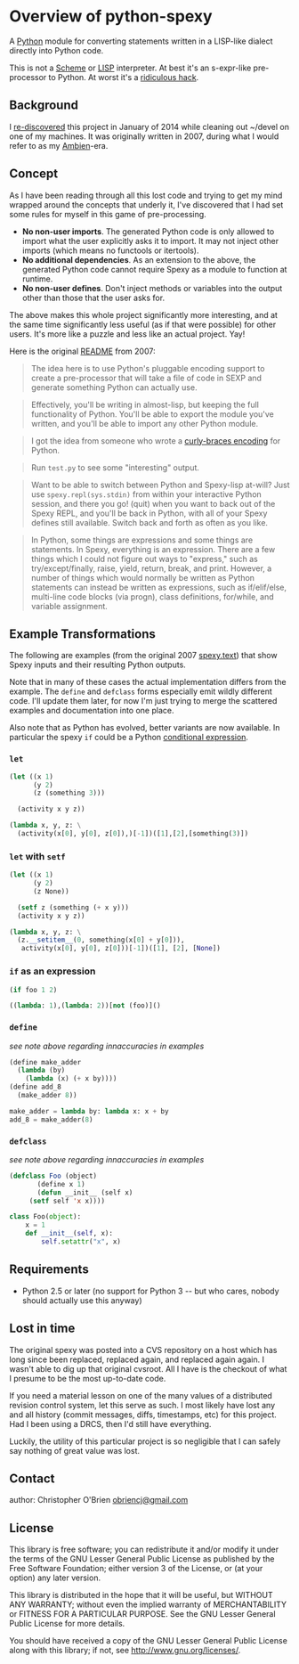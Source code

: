 
# Overview of python-spexy

A [Python] module for converting statements written in a LISP-like
dialect directly into Python code.

This is not a [Scheme] or [LISP] interpreter. At best it's an
s-expr-like pre-processor to Python. At worst it's a
[ridiculous hack].

[python]: https://python.org/ "Python"

[scheme]: http://en.wikipedia.org/wiki/Scheme_(programming_language)
"Wikipedia -- Scheme (programming language)"

[lisp]: http://en.wikipedia.org/wiki/Lisp_programming_language
"Wikipedia -- LISP (programming language)"

[s-expr]: http://en.wikipedia.org/wiki/S-expression
"Wikipedia -- S-expression"

[ridiculous hack]: https://gist.github.com/obriencj/8567348
"Gist -- Spexy repl example"


## Background

I [re-discovered] this project in January of 2014 while cleaning out
~/devel on one of my machines. It was originally written in 2007,
during what I would refer to as my [Ambien]-era.

[re-discovered]: http://obriencj.tumblr.com/post/74175397785/spexy-oh-god-what-did-i-do
"Spexy? Oh god what did I do..."

[ambien]: http://en.wikipedia.org/wiki/Ambien#Adverse_effects
"Anterograde amnesia, Altered thought patterns..."


## Concept

As I have been reading through all this lost code and trying to get my
mind wrapped around the concepts that underly it, I've discovered that
I had set some rules for myself in this game of pre-processing.

 - **No non-user imports**. The generated Python code is only allowed
to import what the user explicitly asks it to import. It may not
inject other imports (which means no functools or itertools).
- **No additional dependencies**. As an extension to the above, the
generated Python code cannot require Spexy as a module to function at
runtime.
- **No non-user defines**. Don't inject methods or variables into the
output other than those that the user asks for.

The above makes this whole project significantly more interesting, and
at the same time significantly less useful (as if that were possible)
for other users. It's more like a puzzle and less like an actual
project. Yay!

Here is the original [README][readme-2007] from 2007:

> The idea here is to use Python's pluggable encoding support to
create a pre-processor that will take a file of code in SEXP and
generate something Python can actually use.

> Effectively, you'll be writing in almost-lisp, but keeping the full
functionality of Python. You'll be able to export the module you've
written, and you'll be able to import any other Python module.

> I got the idea from someone who wrote a [curly-braces encoding] for
Python.

> Run `test.py` to see some "interesting" output.

> Want to be able to switch between Python and Spexy-lisp at-will?
Just use `spexy.repl(sys.stdin)` from within your interactive Python
session, and there you go! (quit) when you want to back out of the
Spexy REPL, and you'll be back in Python, with all of your Spexy
defines still available. Switch back and forth as often as you like.

> In Python, some things are expressions and some things are
statements.  In Spexy, everything is an expression. There are a few
things which I could not figure out ways to "express," such as
try/except/finally, raise, yield, return, break, and print. However, a
number of things which would normally be written as Python statements
can instead be written as expressions, such as if/elif/else,
multi-line code blocks (via progn), class definitions, for/while, and
variable assignment.

[curly-braces encoding]: http://timhatch.com/projects/pybraces/
"pybraces"

[readme-2007]: https://github.com/obriencj/python-spexy/blob/baed1c2f2409c06fb9d1cefc53f5edc872b045b1/README


## Example Transformations

The following are examples (from the original 2007 [spexy.text]) that
show Spexy inputs and their resulting Python outputs.

Note that in many of these cases the actual implementation differs
from the example. The `define` and `defclass` forms especially emit
wildly different code. I'll update them later, for now I'm just trying
to merge the scattered examples and documentation into one place.

Also note that as Python has evolved, better variants are now
available. In particular the spexy `if` could be a Python
[conditional expression].

[spexy.text]: https://github.com/obriencj/python-spexy/blob/baed1c2f2409c06fb9d1cefc53f5edc872b045b1/spexy.text
[conditional expression]: http://docs.python.org/2.5/whatsnew/pep-308.html
"What's new in Python 2.5 -- PEP 308: Conditional Expressions"


### `let`
```lisp
(let ((x 1)
      (y 2)
      (z (something 3)))

  (activity x y z))
```
```python
(lambda x, y, z: \
  (activity(x[0], y[0], z[0]),)[-1])([1],[2],[something(3)])
```

### `let` with `setf`
```lisp
(let ((x 1)
      (y 2)
      (z None))

  (setf z (something (+ x y)))
  (activity x y z))
```
```python
(lambda x, y, z: \
  (z.__setitem__(0, something(x[0] + y[0])),
   activity(x[0], y[0], z[0]))[-1])([1], [2], [None])
```

### `if` as an expression
```lisp
(if foo 1 2)
```
```python
((lambda: 1),(lambda: 2))[not (foo)]()
```

### `define`
 *see note above regarding innaccuracies in examples*
```lisp
(define make_adder
  (lambda (by)
    (lambda (x) (+ x by))))
(define add_8
  (make_adder 8))
```
```python
make_adder = lambda by: lambda x: x + by
add_8 = make_adder(8)
```

### `defclass`
 *see note above regarding innaccuracies in examples*
```lisp
(defclass Foo (object)
       (define x 1)
       (defun __init__ (self x)
	 (setf self 'x x))))
```
```python
class Foo(object):
    x = 1
    def __init__(self, x):
        self.setattr("x", x)
```


## Requirements

* Python 2.5 or later (no support for Python 3 -- but who cares,
  nobody should actually use this anyway)


## Lost in time

The original spexy was posted into a CVS repository on a host which
has long since been replaced, replaced again, and replaced again
again. I wasn't able to dig up that original cvsroot. All I have is
the checkout of what I presume to be the most up-to-date code.

If you need a material lesson on one of the many values of a
distributed revision control system, let this serve as such. I most
likely have lost any and all history (commit messages, diffs,
timestamps, etc) for this project. Had I been using a DRCS, then I'd
still have everything.

Luckily, the utility of this particular project is so negligible that
I can safely say nothing of great value was lost.


## Contact

author: Christopher O'Brien <obriencj@gmail.com>


## License

This library is free software; you can redistribute it and/or modify
it under the terms of the GNU Lesser General Public License as
published by the Free Software Foundation; either version 3 of the
License, or (at your option) any later version.

This library is distributed in the hope that it will be useful, but
WITHOUT ANY WARRANTY; without even the implied warranty of
MERCHANTABILITY or FITNESS FOR A PARTICULAR PURPOSE.  See the GNU
Lesser General Public License for more details.

You should have received a copy of the GNU Lesser General Public
License along with this library; if not, see
<http://www.gnu.org/licenses/>.
